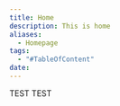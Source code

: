 ```yaml
---
title: Home
description: This is home
aliases:
  - Homepage
tags:
  - "#TableOfContent"
date:
---
```

TEST TEST